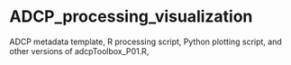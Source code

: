 # ADCP_processing_visualization
ADCP metadata template, R processing script, Python plotting script, and other versions of adcpToolbox_P01.R, 
